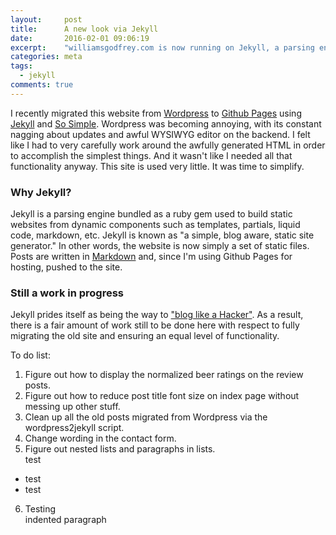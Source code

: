```yaml
---
layout:     post
title:      A new look via Jekyll
date:       2016-02-01 09:06:19
excerpt:    "williamsgodfrey.com is now running on Jekyll, a parsing engine bundled as a ruby gem used to build static websites from dynamic components."
categories: meta
tags:
  - jekyll
comments: true
---
```


I recently migrated this website from [Wordpress](https://wordpress.org/) to [Github Pages](https://pages.github.com/) using [Jekyll](https://jekyllrb.com/) and [So Simple](https://github.com/mmistakes/so-simple-theme). Wordpress was becoming annoying, with its constant nagging about updates and awful WYSIWYG editor on the backend. I felt like I had to very carefully work around the awfully generated HTML in order to accomplish the simplest things. And it wasn't like I needed all that functionality anyway. This site is used very little. It was time to simplify.

### Why Jekyll?

Jekyll is a parsing engine bundled as a ruby gem used to build static websites from dynamic components such as templates, partials, liquid code, markdown, etc. Jekyll is known as "a simple, blog aware, static site generator." In other words, the website is now simply a set of static files. Posts are written in [Markdown](https://en.wikipedia.org/wiki/Markdown) and, since I'm using Github Pages for hosting, pushed to the site.

### Still a work in progress

Jekyll prides itself as being the way to ["blog like a Hacker"](http://tom.preston-werner.com/2008/11/17/blogging-like-a-hacker.html). As a result, there is a fair amount of work still to be done here with respect to fully migrating the old site and ensuring an equal level of functionality.

To do list:

  1. Figure out how to display the normalized beer ratings on the review posts.
  2. Figure out how to reduce post title font size on index page without messing up other stuff.
  3. Clean up all the old posts migrated from Wordpress via the wordpress2jekyll script.
  4. Change wording in the contact form.
  5. Figure out nested lists and paragraphs in lists.  
   test
   * test
   * test
  6. Testing  
   indented paragraph

